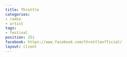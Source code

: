 ```yaml
---
title: Throttle
categories:
- radio
- artist
tags:
- festival
position: 251
facebook: https://www.facebook.com/throttleofficial/
layout: client
---
```


